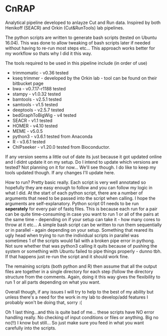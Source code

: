 # CnRAP
Analytical pipeline developed to anlayze Cut and Run data.  Inspired by both Henikoff (SEACR) and Orkin (Cut&amp;RunTools) lab pipelines. 

The python scripts are written to generate bash scripts (tested on Ubuntu 16.04). This was done to allow tweaking of bash scripts later if needed without having to re-run most steps etc...  This approach works better for my workflow so thats why I did it this way.

The tools required to be used in this pipeline include (in order of use)
- trimmomatic - v0.36 tested
- kseq trimmer - developed by the Orkin lab - tool can be found on their bitbucket page
- bwa - v0.7.17-r1188 tested
- stampy - v1.0.32 tested
- bamtools - v2.5.1 tested
- samtools - v1.5 tested
- deeptools - v2.5.7 tested
- bedGraphToBigWig - v4 tested
- SEACR - v1.1 tested
- HOMER - v4.10 tested
- MEME - v5.0.5
- python3 - v3.6.1 tested from Anaconda
- R - v3.6.1 tested
- ChIPseeker - v1.20.0 tested from Bioconductor.

If any version seems a little out of date its just because it got updated online and I didnt update it on my setup.  Do I intend to update which versions are tested? Not planning on it for now... We'll see though. I do like to keep my tools updated though.  If any changes I'll update here.

How to run?
Pretty basic really.  Each script is very well annotated so hopefully they are easy enough to follow and you can follow my logic in what I did.  At the start of each python script, there are a number of arguments that need to be passed into the script when calling. I hope the arguments are self-explanatory. Python script 01 needs to be run <b>seperately</b> for every pair of fastq files.  This is because each run for a pair can be quite time-consuming in case you want to run 1 or all of the pairs at the same time - depending on if your setup can take it - how many cores to throw at it etc...  A simple bash script can be written to run them sequentially or in parallel - again depending on your setup. Something that reared its ugly head when trying to run the individual scripts in parallel was sometimes 1 of the scripts would fail with a broken pipe error in pythong.  Not sure whether that was python3 calling it quits because of pushing the system or something with Ubuntu failed to pipe things properly - dunno tbh. If that happens just re-run the script and it should work fine.

The remaining scripts (both python and R) then assume that all the output files are together in a single directory for each step (follow the directory structure from the comments.  Again, doing it this way gives the flexibility to run 1 or all parts depending on what you want.

Overall though, if any issues I will try to help to the best of my ability but unless there's a need for the work in my lab to develop/add features I probably won't be doing that, sorry :(

Oh 1 last thing...and this is quite bad of me... these scripts have NO error handling really. No checking of input conditions or files or anything.  Big no no(!!) I know but still...  So just make sure you feed in what you want carefully into the scripts.
